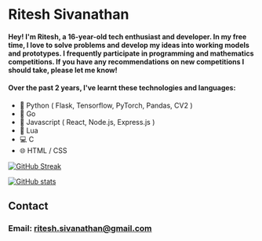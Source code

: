 # Ritesh Sivanathan
#### Hey! I'm Ritesh, a 16-year-old tech enthusiast and developer. In my free time, I love to solve problems and develop my ideas into working models and prototypes. I frequently participate in programming and mathematics competitions. If you have any recommendations on new competitions I should take, please let me know!

#### Over the past 2 years, I've learnt these technologies and languages:

- 🐍 Python ( Flask, Tensorflow, PyTorch, Pandas, CV2 )
- 💨 Go 
- 📜 Javascript ( React, Node.js, Express.js )
- 🔵 Lua
- 💻 C
- 🌐 HTML / CSS

[![GitHub Streak](https://streak-stats.demolab.com/?user=Ritesh-Sivanathan)](https://git.io/streak-stats)

[![GitHub stats](https://github-readme-stats.vercel.app/api?username=ritesh-sivanathan)](https://github.com/ritesh-sivanathan/github-readme-stats)

## Contact
### Email: ritesh.sivanathan@gmail.com
